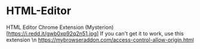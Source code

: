 # HTML-Editor
HTML Editor Chrome Extension
(Mysterion)[https://i.redd.it/gwb0xp92q2n51.jpg]
If you can't get it to work, use this extension \n
https://mybrowseraddon.com/access-control-allow-origin.html
